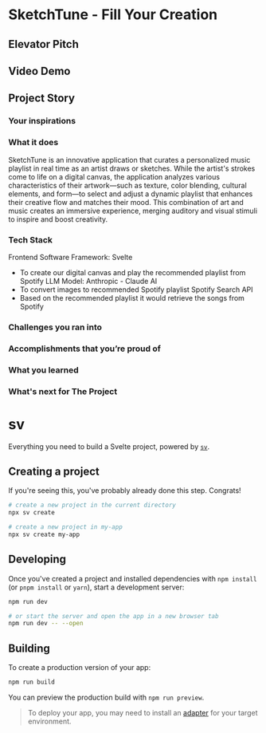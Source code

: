 # SketchTune - Fill Your Creation
## Elevator Pitch

## Video Demo

## Project Story

### Your inspirations

### What it does
SketchTune is an innovative application that curates a personalized music playlist in real time as an artist draws or sketches. While the artist's strokes come to life on a digital canvas, the application analyzes various characteristics of their artwork—such as texture, color blending, cultural elements, and form—to select and adjust a dynamic playlist that enhances their creative flow and matches their mood. This combination of art and music creates an immersive experience, merging auditory and visual stimuli to inspire and boost creativity.
### Tech Stack
Frontend Software Framework: Svelte
- To create our digital canvas and play the recommended playlist from Spotify
LLM Model: Anthropic - Claude AI
- To convert images to recommended Spotify playlist
Spotify Search API
- Based on the recommended playlist it would retrieve the songs from Spotify


### Challenges you ran into

### Accomplishments that you’re proud of

### What you learned

### What's next for The Project


# sv

Everything you need to build a Svelte project, powered by [`sv`](https://github.com/sveltejs/cli).

## Creating a project

If you're seeing this, you've probably already done this step. Congrats!

```bash
# create a new project in the current directory
npx sv create

# create a new project in my-app
npx sv create my-app
```

## Developing

Once you've created a project and installed dependencies with `npm install` (or `pnpm install` or `yarn`), start a development server:

```bash
npm run dev

# or start the server and open the app in a new browser tab
npm run dev -- --open
```

## Building

To create a production version of your app:

```bash
npm run build
```

You can preview the production build with `npm run preview`.

> To deploy your app, you may need to install an [adapter](https://svelte.dev/docs/kit/adapters) for your target environment.
